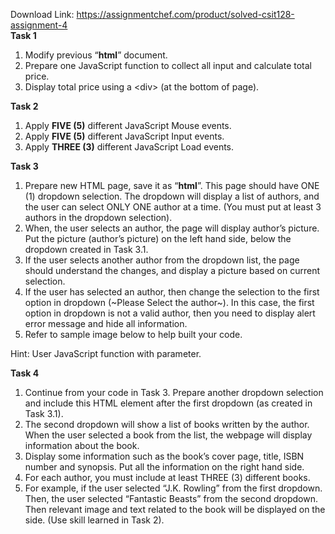 Download Link: https://assignmentchef.com/product/solved-csit128-assignment-4
<br>
<strong>Task 1 </strong>

<ol>

 <li>Modify previous “<strong>html</strong>” document.</li>

 <li>Prepare one JavaScript function to collect all input and calculate total price.</li>

 <li>Display total price using a &lt;div&gt; (at the bottom of page).</li>

</ol>

<strong>Task 2 </strong>

<ol>

 <li>Apply <strong>FIVE (5)</strong> different JavaScript Mouse events.</li>

 <li>Apply <strong>FIVE (5)</strong> different JavaScript Input events.</li>

 <li>Apply <strong>THREE (3)</strong> different JavaScript Load events.</li>

</ol>

<strong>Task 3 </strong>

<ol>

 <li>Prepare new HTML page, save it as “<strong>html</strong>”. This page should have ONE (1) dropdown selection. The dropdown will display a list of authors, and the user can select ONLY ONE author at a time. (You must put at least 3 authors in the dropdown selection).</li>

 <li>When, the user selects an author, the page will display author’s picture. Put the picture (author’s picture) on the left hand side, below the dropdown created in Task 3.1.</li>

 <li>If the user selects another author from the dropdown list, the page should understand the changes, and display a picture based on current selection.</li>

 <li>If the user has selected an author, then change the selection to the first option in dropdown (~Please Select the author~). In this case, the first option in dropdown is not a valid author, then you need to display alert error message and hide all information.</li>

 <li>Refer to sample image below to help built your code.</li>

</ol>

Hint: User JavaScript function with parameter.

<strong>Task 4</strong>

<ol>

 <li>Continue from your code in Task 3. Prepare another dropdown selection and include this HTML element after the first dropdown (as created in Task 3.1).</li>

 <li>The second dropdown will show a list of books written by the author. When the user selected a book from the list, the webpage will display information about the book.</li>

 <li>Display some information such as the book’s cover page, title, ISBN number and synopsis. Put all the information on the right hand side.</li>

 <li>For each author, you must include at least THREE (3) different books.</li>

 <li>For example, if the user selected “J.K. Rowling” from the first dropdown. Then, the user selected “Fantastic Beasts” from the second dropdown. Then relevant image and text related to the book will be displayed on the side. (Use skill learned in Task 2).</li>

</ol>


